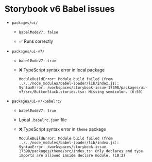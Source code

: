 # Storybook v6 Babel issues

- `packages/ui/`

  - `babelModeV7: false`

  - ✅ Runs correctly

- `packages/ui-v7/`

  - `babelModeV7: true`

  - ❌ TypeScript syntax error in local package

    ```
    ModuleBuildError: Module build failed (from ../../node_modules/babel-loader/lib/index.js):
    SyntaxError: /workspaces/storybook-issue-17398/packages/ui-v7/src/ButtonStack.stories.tsx: Missing semicolon. (6:50)
    ```

- `packages/ui-v7-babelrc/`

  - `babelModeV7: true`

  - Local `.babelrc.json` file

  - ❌ TypeScript syntax error in `theme` package

    ```
    ModuleBuildError: Module build failed (from ../../node_modules/babel-loader/lib/index.js):
    SyntaxError: /workspaces/storybook-issue-17398/packages/theme/src/index.ts: Only declares and type imports are allowed inside declare module. (10:2)
    ```
